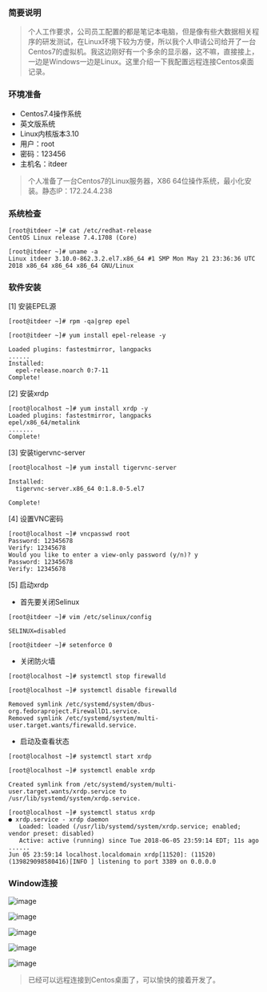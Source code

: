 ### 简要说明

> 个人工作要求，公司员工配置的都是笔记本电脑，但是像有些大数据相关程序的研发测试，在Linux环境下较为方便，所以我个人申请公司给开了一台Centos7的虚拟机。我这边刚好有一个多余的显示器，这不嘛，直接接上，一边是Windows一边是Linux。这里介绍一下我配置远程连接Centos桌面记录。

### 环境准备

 - Centos7.4操作系统
 - 英文版系统
 - Linux内核版本3.10
 - 用户：root
 - 密码：123456
 - 主机名：itdeer

> 个人准备了一台Centos7的Linux服务器，X86 64位操作系统，最小化安装。静态IP：172.24.4.238

### 系统检查

```
[root@itdeer ~]# cat /etc/redhat-release 
CentOS Linux release 7.4.1708 (Core) 

[root@itdeer ~]# uname -a
Linux itdeer 3.10.0-862.3.2.el7.x86_64 #1 SMP Mon May 21 23:36:36 UTC 2018 x86_64 x86_64 x86_64 GNU/Linux
```

### 软件安装

[1] 安装EPEL源

```
[root@itdeer ~]# rpm -qa|grep epel

[root@itdeer ~]# yum install epel-release -y

Loaded plugins: fastestmirror, langpacks                        
......
Installed:
  epel-release.noarch 0:7-11                                                                                                                                             
Complete!
```

[2] 安装xrdp

```
[root@localhost ~]# yum install xrdp -y
Loaded plugins: fastestmirror, langpacks
epel/x86_64/metalink                                                                                                                            
.......                                                                                                                                     
Complete!
```

[3] 安装tigervnc-server

```
[root@localhost ~]# yum install tigervnc-server

Installed:
  tigervnc-server.x86_64 0:1.8.0-5.el7

Complete!
```

[4] 设置VNC密码

```
[root@localhost ~]# vncpasswd root
Password: 12345678
Verify: 12345678
Would you like to enter a view-only password (y/n)? y
Password: 12345678
Verify: 12345678
```

[5] 启动xrdp

 - 首先要关闭Selinux

```
[root@itdeer ~]# vim /etc/selinux/config

SELINUX=disabled

[root@itdeer ~]# setenforce 0
```

 - 关闭防火墙

```
[root@localhost ~]# systemctl stop firewalld

[root@localhost ~]# systemctl disable firewalld

Removed symlink /etc/systemd/system/dbus-org.fedoraproject.FirewallD1.service.
Removed symlink /etc/systemd/system/multi-user.target.wants/firewalld.service.
```

 - 启动及查看状态

```
[root@localhost ~]# systemctl start xrdp

[root@localhost ~]# systemctl enable xrdp

Created symlink from /etc/systemd/system/multi-user.target.wants/xrdp.service to /usr/lib/systemd/system/xrdp.service.

[root@localhost ~]# systemctl status xrdp
● xrdp.service - xrdp daemon
   Loaded: loaded (/usr/lib/systemd/system/xrdp.service; enabled; vendor preset: disabled)
   Active: active (running) since Tue 2018-06-05 23:59:14 EDT; 11s ago
......
Jun 05 23:59:14 localhost.localdomain xrdp[11520]: (11520)(139829098580416)[INFO ] listening to port 3389 on 0.0.0.0
```

### Window连接

![image](https://github.com/ItdeerLab/itdeerlab-notes/blob/images/linux/2018.06.06-1.png)

![image](https://github.com/ItdeerLab/itdeerlab-notes/blob/images/linux/2018.06.06-2.png)

![image](https://github.com/ItdeerLab/itdeerlab-notes/blob/images/linux/2018.06.06-3.png)

![image](https://github.com/ItdeerLab/itdeerlab-notes/blob/images/linux/2018.06.06-4.png)

![image](https://github.com/ItdeerLab/itdeerlab-notes/blob/images/linux/2018.06.06-5.png)

> 已经可以远程连接到Centos桌面了，可以愉快的接着开发了。